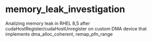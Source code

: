 # memory_leak_investigation
Analizing memory leak in RHEL 8,5 after cudaHostRegister/cudaHostUnregister on custom DMA device that implements dma_alloc_coherent, remap_pfn_range
